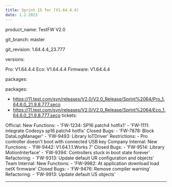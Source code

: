 ```yaml
---
title: Sprint 15 for (V1.64.4.4)
date: 1.2.2023
---
```


product_name: TestFW V2.0

git_branch: master

git_revision: 1.64.4.4_23.777

versions:

  Pro: V1.64.4.4
  Eco: V1.64.4.4
  Firmware: V1.64.4.4
  
packages:

  packages:
  - https://11.test.com/svn/releases/V2.0/V2.0_Release/Sprint%2064/Pro_1.64.6.0_21.9.8.777.seco
  - https://11.test.com/svn/releases/V2.0/V2.0_Release/Sprint%2064/Eco_1.64.6.0_21.9.8.777.seco
tickets:

  Official:
    New Functions:
    - 'FW-1234: SP16 patch4 hotfix1'
    - 'FW-1111: integrate Codesys sp16 patch4 hotfix'
    Closed Bugs:
    - 'FW-7878: Block DataLogManager'
    - 'FW-9493: Library IoTDriver'
    Restrictions:
    - Pro controller doesn't boot with connected USB key
  Company Internal:
    New Functions:
    - 'FW-9442: V1.64.1.1.Works 7'
    Closed Bugs:
    - 'FW-9514: Library MotionInterface'
    - 'FW-9394: Controllers stuck in boot state forever'
    Refactoring:
    - 'FW-9313: Update default UR configuration and objects'
  Team Internal:
    New Functions:
    - 'FW-9982: At application download load netX firmware'
    Closed Bugs:
    - 'FW-9476: Remove compiler warning'
    Refactoring:
    - 'FW-9913: Update default US objects'
    
---
